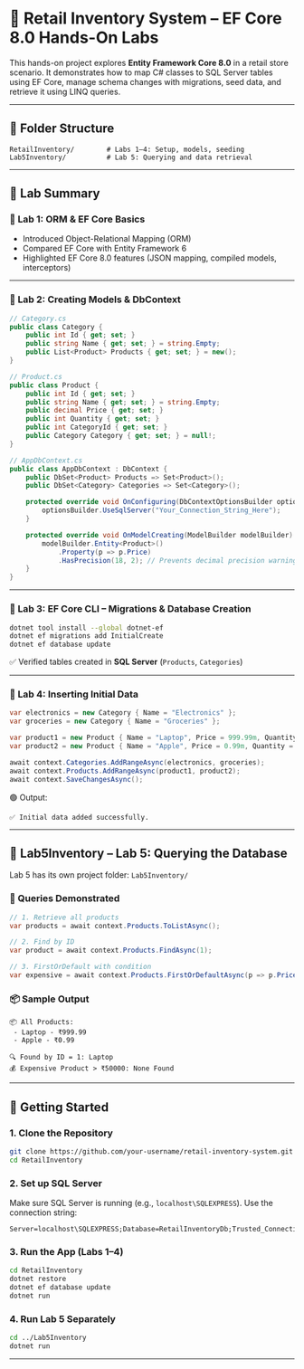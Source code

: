 
# 🛒 Retail Inventory System – EF Core 8.0 Hands-On Labs

This hands-on project explores **Entity Framework Core 8.0** in a retail store scenario. It demonstrates how to map C# classes to SQL Server tables using EF Core, manage schema changes with migrations, seed data, and retrieve it using LINQ queries.

---

## 📁 Folder Structure

```plaintext
RetailInventory/        # Labs 1–4: Setup, models, seeding
Lab5Inventory/          # Lab 5: Querying and data retrieval
````

---

## 🔬 Lab Summary

### 🔹 Lab 1: ORM & EF Core Basics

* Introduced Object-Relational Mapping (ORM)
* Compared EF Core with Entity Framework 6
* Highlighted EF Core 8.0 features (JSON mapping, compiled models, interceptors)

---

### 🔹 Lab 2: Creating Models & DbContext

```csharp
// Category.cs
public class Category {
    public int Id { get; set; }
    public string Name { get; set; } = string.Empty;
    public List<Product> Products { get; set; } = new();
}

// Product.cs
public class Product {
    public int Id { get; set; }
    public string Name { get; set; } = string.Empty;
    public decimal Price { get; set; }
    public int Quantity { get; set; }
    public int CategoryId { get; set; }
    public Category Category { get; set; } = null!;
}
```

```csharp
// AppDbContext.cs
public class AppDbContext : DbContext {
    public DbSet<Product> Products => Set<Product>();
    public DbSet<Category> Categories => Set<Category>();

    protected override void OnConfiguring(DbContextOptionsBuilder optionsBuilder) {
        optionsBuilder.UseSqlServer("Your_Connection_String_Here");
    }

    protected override void OnModelCreating(ModelBuilder modelBuilder) {
        modelBuilder.Entity<Product>()
            .Property(p => p.Price)
            .HasPrecision(18, 2); // Prevents decimal precision warnings
    }
}
```

---

### 🔹 Lab 3: EF Core CLI – Migrations & Database Creation

```bash
dotnet tool install --global dotnet-ef
dotnet ef migrations add InitialCreate
dotnet ef database update
```

✅ Verified tables created in **SQL Server** (`Products`, `Categories`)

---

### 🔹 Lab 4: Inserting Initial Data

```csharp
var electronics = new Category { Name = "Electronics" };
var groceries = new Category { Name = "Groceries" };

var product1 = new Product { Name = "Laptop", Price = 999.99m, Quantity = 10, Category = electronics };
var product2 = new Product { Name = "Apple", Price = 0.99m, Quantity = 100, Category = groceries };

await context.Categories.AddRangeAsync(electronics, groceries);
await context.Products.AddRangeAsync(product1, product2);
await context.SaveChangesAsync();
```

🟢 Output:

```
✅ Initial data added successfully.
```

---

## 📂 Lab5Inventory – Lab 5: Querying the Database

Lab 5 has its own project folder: `Lab5Inventory/`

### 🔎 Queries Demonstrated

```csharp
// 1. Retrieve all products
var products = await context.Products.ToListAsync();

// 2. Find by ID
var product = await context.Products.FindAsync(1);

// 3. FirstOrDefault with condition
var expensive = await context.Products.FirstOrDefaultAsync(p => p.Price > 50000);
```

### 📦 Sample Output

```
📦 All Products:
 - Laptop - ₹999.99
 - Apple - ₹0.99

🔍 Found by ID = 1: Laptop
💰 Expensive Product > ₹50000: None Found
```

---

## 🚀 Getting Started

### 1. Clone the Repository

```bash
git clone https://github.com/your-username/retail-inventory-system.git
cd RetailInventory
```

### 2. Set up SQL Server

Make sure SQL Server is running (e.g., `localhost\SQLEXPRESS`). Use the connection string:

```plaintext
Server=localhost\SQLEXPRESS;Database=RetailInventoryDb;Trusted_Connection=True;TrustServerCertificate=True;
```

### 3. Run the App (Labs 1–4)

```bash
cd RetailInventory
dotnet restore
dotnet ef database update
dotnet run
```

### 4. Run Lab 5 Separately

```bash
cd ../Lab5Inventory
dotnet run
```

---
